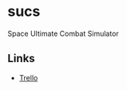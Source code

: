# sucs
Space Ultimate Combat Simulator

## Links

* [Trello](https://trello.com/b/TK09corc/sucs-space-ultimate-combat-simulator)